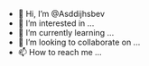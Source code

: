 - 👋 Hi, I’m @Asddijhsbev
- 👀 I’m interested in ...
- 🌱 I’m currently learning ...
- 💞️ I’m looking to collaborate on ...
- 📫 How to reach me ...

<!---
Asddijhsbev/Asddijhsbev is a ✨ special ✨ repository because its `README.md` (this file) appears on your GitHub profile.
You can click the Preview link to take a look at your changes.
--->
